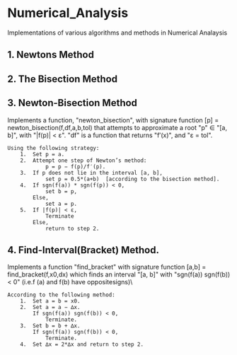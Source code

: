 # Numerical_Analysis
Implementations of various algorithms and methods in Numerical Analaysis

## 1. Newtons Method

## 2. The Bisection Method

## 3. Newton-Bisection Method
   Implements a function, "newton_bisection", with signature
   function [p] = newton_bisection(f,df,a,b,tol)
   that attempts to approximate a root "p" ∈ "[a, b]", with "|f(p)| < ε".
   "df" is a function that returns "f′(x)", and "ε = tol".

    Using the following strategy:   
        1.  Set p = a.
        2.  Attempt one step of Newton’s method:
                p = p − f(p)/f′(p).
        3.  If p does not lie in the interval [a, b], 
                set p = 0.5*(a+b)  [according to the bisection method].
        4.  If sgn(f(a)) * sgn(f(p)) < 0, 
                set b = p,
            Else,
                set a = p.
        5.  If |f(p)| < ε,
                Terminate
            Else,
                return to step 2.

## 4. Find-Interval(Bracket) Method.
   Implements a function "find_bracket" with signature
   function [a,b] = find_bracket(f,x0,dx)
   which  finds  an  interval  "[a, b]"  with  "sgn(f(a)) sgn(f(b)) < 0"  (i.e.f (a)  and f(b)  have oppositesigns)\\ 

    According to the following method:
        1.  Set a = b = x0.
        2.  Set a = a − ∆x.
            If sgn(f(a)) sgn(f(b)) < 0,
                Terminate.
        3.  Set b = b + ∆x.
            If sgn(f(a)) sgn(f(b)) < 0,
                Terminate.
        4.  Set ∆x = 2*∆x and return to step 2.